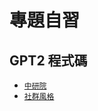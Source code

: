 # 專題自習

## GPT2 程式碼
-  [`中研院`](https://github.com/evelyn-2518/GPT2/blob/main/中研院GPT2.ipynb) 
-  [`社群風格`](https://github.com/evelyn-2518/GPT2/blob/experiment/社群.ipynb)
